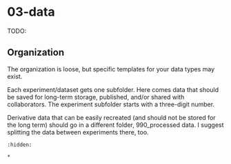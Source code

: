 # 03-data

TODO:

## Organization

The organization is loose, but specific templates for your data types may exist.

Each experiment/dataset gets one subfolder.
Here comes data that should be saved for long-term storage, published, and/or shared with collaborators.
The experiment subfolder starts with a three-digit number.

Derivative data that can be easily recreated (and should not be stored for the long term) should go in a different folder, 990_processed data.
I suggest splitting the data between experiments there, too.

```{toctree}
:hidden:

*
```
